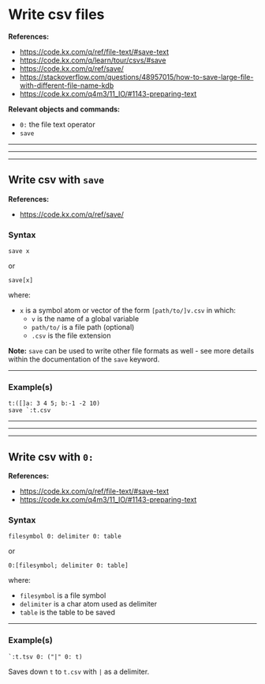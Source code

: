 # Write csv files


**References:**
- https://code.kx.com/q/ref/file-text/#save-text
- https://code.kx.com/q/learn/tour/csvs/#save
- https://code.kx.com/q/ref/save/
- https://stackoverflow.com/questions/48957015/how-to-save-large-file-with-different-file-name-kdb
- https://code.kx.com/q4m3/11_IO/#1143-preparing-text


**Relevant objects and commands:**
- `0:` the file text operator
- `save`

-----------------------------------------------------------------------------------------------------------------
----------------------------------------------------------------------------------------------------------------
----------------------------------------------------------------------------------------------------------------


## Write csv with `save`

**References:**
- https://code.kx.com/q/ref/save/

### Syntax

~~~~
save x
~~~~

or

~~~~
save[x]
~~~~

where:
- `x` is a symbol atom or vector of the form `[path/to/]v.csv` in which:
    - `v` is the name of a global variable
    - `path/to/` is a file path (optional)
    - `.csv` is the file extension

**Note:**
`save` can be used to write other file formats as well - see more details within the documentation
of the `save` keyword.

----------------------------------------------------------------------------------------------------------------


### Example(s)

~~~~
t:([]a: 3 4 5; b:-1 -2 10)
save `:t.csv
~~~~

-----------------------------------------------------------------------------------------------------------------
----------------------------------------------------------------------------------------------------------------
----------------------------------------------------------------------------------------------------------------

## Write csv with `0:`

**References:**
- https://code.kx.com/q/ref/file-text/#save-text
- https://code.kx.com/q4m3/11_IO/#1143-preparing-text

### Syntax

~~~~
filesymbol 0: delimiter 0: table
~~~~

or

~~~~
0:[filesymbol; delimiter 0: table]
~~~~

where:
- `filesymbol` is a file symbol
- `delimiter` is a char atom used as delimiter
- `table` is the table to be saved

----------------------------------------------------------------------------------------------------------------


### Example(s)

~~~~
`:t.tsv 0: ("|" 0: t)
~~~~

Saves down `t` to `t.csv` with `|` as a delimiter.
